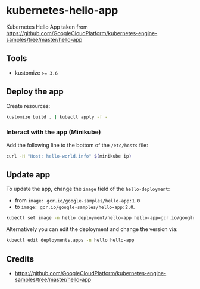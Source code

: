 # kubernetes-hello-app

Kubernetes Hello App taken from https://github.com/GoogleCloudPlatform/kubernetes-engine-samples/tree/master/hello-app

## Tools

- kustomize `>= 3.6`

## Deploy the app

Create resources:

```bash
kustomize build . | kubectl apply -f -
```

### Interact with the app (Minikube)

Add the following line to the bottom of the `/etc/hosts` file:

```bash
curl -H "Host: hello-world.info" $(minikube ip)
```

## Update app

To update the app, change the `image` field of the `hello-deployment`:

- from `image: gcr.io/google-samples/hello-app:1.0` 
- to `image: gcr.io/google-samples/hello-app:2.0`.

```bash
kubectl set image -n hello deployment/hello-app hello-app=gcr.io/google-samples/hello-app:2.0
```

Alternatively you can edit the deployment and change the version via:

```bash
kubectl edit deployments.apps -n hello hello-app
```

## Credits

- https://github.com/GoogleCloudPlatform/kubernetes-engine-samples/tree/master/hello-app
